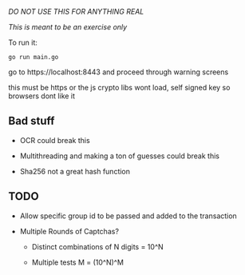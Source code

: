 *DO NOT USE THIS FOR ANYTHING REAL*



_This is meant to be an exercise only_



To run it:

`go run main.go`

go to https://localhost:8443 and proceed through warning screens

this must be https or the js crypto libs wont load, self signed key so browsers dont like it



Bad stuff
---------

- OCR could break this

- Multithreading and making a ton of guesses could break this

- Sha256 not a great hash function



TODO
----

- Allow specific group id to be passed and added to the transaction

- Multiple Rounds of Captchas?

    - Distinct combinations of N digits = 10^N

    - Multiple tests M = (10^N)^M

